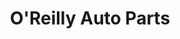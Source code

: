 ---
title: "O'Reilly Auto Parts"
url: /san-antonio/oreilly-auto-parts-bandera-road/
shop: car parts
---